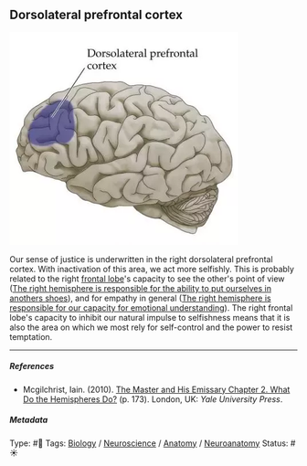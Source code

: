 ## Dorsolateral prefrontal cortex

![200](%E2%9A%99%EF%B8%8F%20Tools/%F0%9F%93%B8%20Images/Pasted%20image%2020230619183433.png)

Our sense of justice is underwritten in the right dorsolateral prefrontal cortex. With inactivation of this area, we act more selfishly. This is probably related to the right [frontal lobe](Frontal%20lobe.md)'s capacity to see the other's point of view ([The right hemisphere is responsible for the ability to put ourselves in anothers shoes](The%20right%20hemisphere%20is%20responsible%20for%20the%20ability%20to%20put%20ourselves%20in%20anothers%20shoes.md)), and for empathy in general ([The right hemisphere is responsible for our capacity for emotional understanding](The%20right%20hemisphere%20is%20responsible%20for%20our%20capacity%20for%20emotional%20understanding.md)). The right frontal lobe's capacity to inhibit our natural impulse to selfishness means that it is also the area on which we most rely for self-control and the power to resist temptation.

---

##### References

* Mcgilchrist, Iain. (2010). [The Master and His Emissary Chapter 2. What Do the Hemispheres Do?](The%20Master%20and%20His%20Emissary%20Chapter%202.%20What%20Do%20the%20Hemispheres%20Do%3F.md) (p. 173). London, UK: *Yale University Press*.

##### Metadata

Type: #🔴 
Tags: [Biology]() / [Neuroscience](Neuroscience.md) / [Anatomy]() / [Neuroanatomy](Neuroanatomy.md)
Status: #☀️ 
